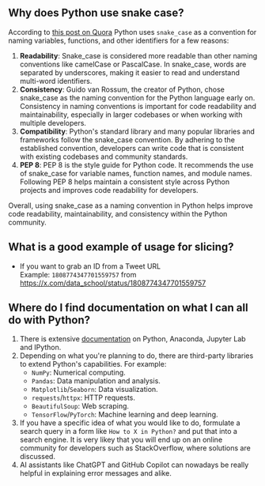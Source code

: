## Why does Python use snake case?

According to [this post on Quora](https://www.quora.com/Why-does-Python-use-snake_case-as-a-convention) Python uses `snake_case` as a convention for naming variables, functions, and other identifiers for a few reasons:

1. **Readability**: Snake_case is considered more readable than other naming conventions like camelCase or PascalCase. In snake_case, words are separated by underscores, making it easier to read and understand multi-word identifiers.
2. **Consistency**: Guido van Rossum, the creator of Python, chose snake_case as the naming convention for the Python language early on. Consistency in naming conventions is important for code readability and maintainability, especially in larger codebases or when working with multiple developers.
3. **Compatibility**: Python's standard library and many popular libraries and frameworks follow the snake_case convention. By adhering to the established convention, developers can write code that is consistent with existing codebases and community standards.
4. **PEP 8**: PEP 8 is the style guide for Python code. It recommends the use of snake_case for variable names, function names, and module names. Following PEP 8 helps maintain a consistent style across Python projects and improves code readability for developers.

Overall, using snake_case as a naming convention in Python helps improve code readability, maintainability, and consistency within the Python community.

## What is a good example of usage for slicing?
- If you want to grab an ID from a Tweet URL\
Example: `1808774347701559757` from https://x.com/data_school/status/1808774347701559757

## Where do I find documentation on what I can all do with Python?

1. There is extensive [documentation](docs\documentation.md) on Python, Anaconda, Jupyter Lab and IPython.
2. Depending on what you're planning to do, there are third-party libraries to extend Python's capabilities. For example:
    - `NumPy`: Numerical computing.
    - `Pandas`: Data manipulation and analysis.
    - `Matplotlib`/`Seaborn`: Data visualization.
    - `requests`/`httpx`: HTTP requests.
    - `BeautifulSoup`: Web scraping.
    - `TensorFlow`/`PyTorch`: Machine learning and deep learning.
3. If you have a specific idea of what you would like to do, formulate a search query in a form like `How to X in Python?` and put that into a search engine. It is very likey that you will end up on an online community for developers such as StackOverflow, where solutions are discussed.
4. AI assistants like ChatGPT and GitHub Copilot can nowadays be really helpful in explaining error messages and alike.
